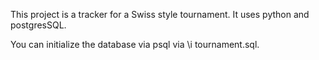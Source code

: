This project is a tracker for a Swiss style tournament. It uses python and postgresSQL.

You can initialize the database via psql via \i tournament.sql.
